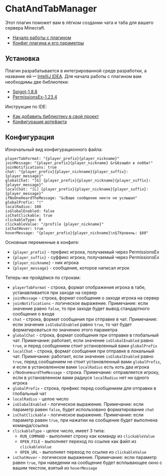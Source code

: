 # ChatAndTabManager
Этот плагин поможет вам в лёгком создании чата и таба для вашего сервера Minecraft.
- [Начало работы с плагином](#Установка)
- [Конфиг плагина и его параметры](#Конфигурация)
## Установка
Плагин разрабатывается в интегрированной среде разработки, а название ей ꟷ [IntelliJ IDEA](https://jetbrains.com/idea/).
Для начала работы с плагином вам необходимы две библиотеки:
* [Spigot-1.8.8](https://getbukkit.org/download/spigot)
* [PermissionsEx-1.23.4](https://github.com/PEXPlugins/PermissionsEx/releases/tag/STABLE-1.23.4)

Инструкции по IDE:
* [Как добавить библиотеку в свой проект](https://www.jetbrains.com/help/idea/library.html#define-a-project-library)
* [Конфигурация артефакта](https://www.jetbrains.com/help/idea/working-with-artifacts.html#configure_artifact)
## Конфигурация
Изначальный вид конфигурационного файла:
```
playerTabFormat: "{player_prefix}{player_nickname}"
joinMessage: "{player_prefix}{player_nickname} &r&6зашёл в лобби!"
joinNotifications: true
chat: "{player_prefix}{player_nickname}{player_suffix}: {player_message}"
globalChat: "[G] {player_prefix}{player_nickname}{player_suffix}: {player_message}"
localChat: "[L] {player_prefix}{player_nickname}{player_suffix}: {player_message}"
ifNoOneHeardTheMessage: "&cВаше сообщение никто не услышал"
globalPrefix: "!"
localRadius: 100
isGlobalEnabled: false
isChatClickable: true
clickableType: 0
clickableValue: "/profile {player_nickname}"
isChatHover: true
hoverMessage: "{player_prefix}{player_nickname}\n§7Уровень: §60"
```

Основные переменные в конфиге:
* `{player_prefix}` - префикс игрока, получаемый через PermissionsEx
* `{player_suffix}` - суффикс игрока, получаемый через PermissionsEx
* `{player_nickname}` - ник игрока
* `{player_message}` - сообщение, которое написал игрок

Теперь-же пройдёмся по строкам:
* `playerTabFormat` - строка, формат отображения игрока в табе, устанавливается при заходе на сервер
* `joinMessage` - строка, формат сообщения о заходе игрока на сервер
* `joinNotifications` - логическое выражение. Примечание: если значение равно `false`, то при заходе будет вывод стандартного сообщения о входе
* `chat` - строка, формат сообщения при отправке в чат. Примечание: если значение `isGlobalEnabled` равно `true`, то чат будет форматироваться по значению этого параметра
* `globalChat` - строка, формат сообщения при отправке в глобальный чат. Примечание: работает, если значение `isGlobalEnabled` равно `true`, и перед сообщением стоит установленный вами `globalPrefix`
* `localChat` - строка, формат сообщения при отправке в локальный чат. Примечание: работает, если значение `isGlobalEnabled` равно `true`, перед сообщением не стоит установленный вами `globalPrefix`, и если в установленном вами `localRadius` есть хоть два игрока
* `ifNoOneHeardTheMessage` - строка. Примечание: отправляется игроку, если в установленном вами радиусе `localRadius` нет ни одного игрока
* `globalPrefix` - строка, префикс перед сообщением для отправки в глобальный чат
* `localRadius` - целое число
* `isGlobalEnabled` - логическое выражение. Примечание: если параметр равен `false`, будет использовано форматирование `chat`
* `isChatClickable` - логическое выражение. Примечание: если параметр равен `true`, при нажатии на сообщение будет выполнена команда/ссылка
* `clickableType` - целое число, имеет 3 типа:
  * `RUN_COMMAND` - выполняет строку как команду из `clickableValue`
  * `OPEN_FILE` - выполняет переход по ссылке как файл из `clickableValue`
  * `OPEN_URL` - выполняет переход по ссылке из `clickableValue`
* `isChatHover` - логическое выражение. Примечание: если параметр равен `true`, при наведении на сообщение будет всплывающее окно с вашим текстом, взятый из `hoverMessage`